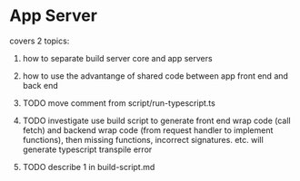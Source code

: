 # App Server

covers 2 topics: 
1. how to separate build server core and app servers
2. how to use the advantange of shared code between app front end and back end

1. TODO move comment from script/run-typescript.ts
2. TODO investigate use build script to generate front end wrap code (call fetch) and backend wrap code (from request handler to implement functions), then missing functions, incorrect signatures. etc. will generate typescript transpile error

1. TODO describe 1 in build-script.md